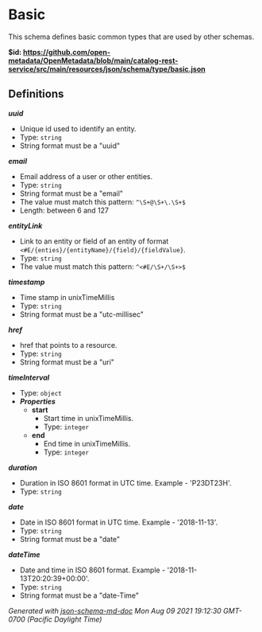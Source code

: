 # Basic

This schema defines basic common types that are used by other schemas.

<b id="httpsgithub.comopen-metadataopenmetadatablobmaincatalog-rest-servicesrcmainresourcesjsonschematypebasic.json">&#36;id: https://github.com/open-metadata/OpenMetadata/blob/main/catalog-rest-service/src/main/resources/json/schema/type/basic.json</b>



## Definitions
**_uuid_**

 - Unique id used to identify an entity.
 - Type: `string`
 - String format must be a "uuid"


**_email_**

 - Email address of a user or other entities.
 - Type: `string`
 - String format must be a "email"
 - The value must match this pattern: `^\S+@\S+\.\S+$`
 - Length: between 6 and 127


**_entityLink_**

 - Link to an entity or field of an entity of format `<#E/{enties}/{entityName}/{field}/{fieldValue}`.
 - Type: `string`
 - The value must match this pattern: `^<#E/\S+/\S+>$`


**_timestamp_**

 - Time stamp in unixTimeMillis
 - Type: `string`
 - String format must be a "utc-millisec"


**_href_**

 - href that points to a resource.
 - Type: `string`
 - String format must be a "uri"


**_timeInterval_**

 - Type: `object`
 - **_Properties_**
	 - <b id="#https://github.com/open-metadata/OpenMetadata/blob/main/catalog-rest-service/src/main/resources/json/schema/type/basic.json/definitions/timeInterval/properties/start">start</b>
		 - Start time in unixTimeMillis.
		 - Type: `integer`
	 - <b id="#https://github.com/open-metadata/OpenMetadata/blob/main/catalog-rest-service/src/main/resources/json/schema/type/basic.json/definitions/timeInterval/properties/end">end</b>
		 - End time in unixTimeMillis.
		 - Type: `integer`


**_duration_**

 - Duration in ISO 8601 format in UTC time. Example - 'P23DT23H'.
 - Type: `string`


**_date_**

 - Date in ISO 8601 format in UTC time. Example - '2018-11-13'.
 - Type: `string`
 - String format must be a "date"


**_dateTime_**

 - Date and time in ISO 8601 format. Example - '2018-11-13T20:20:39+00:00'.
 - Type: `string`
 - String format must be a "date-Time"



_Generated with [json-schema-md-doc](https://brianwendt.github.io/json-schema-md-doc/)_ _Mon Aug 09 2021 19:12:30 GMT-0700 (Pacific Daylight Time)_